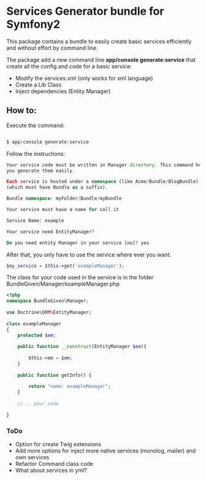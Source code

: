 # Services Generator bundle for Symfony2

This package contains a bundle to easily create basic services efficiently and without effort by command line.

The package add a new command line <strong>app/console generate:service</strong> that create all the config and code for a basic service:

- Modify the services.xml (only works for xml language)
- Create a Lib Class
- Inject dependencies (Entity Manager)

## How to:

Execute the command:

``` php

$ app/console generate:service
```
Follow the instructions:

``` php
Your service code must be written in Manager directory. This command helps
you generate them easily.

Each service is hosted under a namespace (like Acme/Bundle/BlogBundle).
(which must have Bundle as a suffix).

Bundle namespace: myFolder/Bundle/myBundle

Your service must have a name for call it

Service Name: example

Your service need EntityManager?

Do you need entity Manager in your service [no]? yes

```
After that, you only have to use the service where ever you want:

``` php
$my_service = $this->get('exampleManager');
```

The class for your code used in the service is in the folder BundleGiven/Manager/exampleManager.php 
``` php
<?php
namespace BundleGiven\Manager;                                                                                                                                                                                                                                             
                                                                                
use Doctrine\ORM\EntityManager;                                                 
                                                                                                                                                                                                                                          
class exampleManager                                                               
{                                                                               
    protected $em;                                                              
                                                                                
    public function __construct(EntityManager $em){                             
                                                                                
        $this->em = $em;                                              
    }                                                                  
                                                                                                                                                            
    public function getInfo() {                                                 
                                                                      
        return "name: exampleManager";                                                                                                                          
    }                                                                           
    
    //... your code
                                                                                
}             
```

### ToDo

- Option for create Twig extensions
- Add more options for inject more native services (monolog, mailer) and own services
- Refactor Command class code
- What about services in yml?
